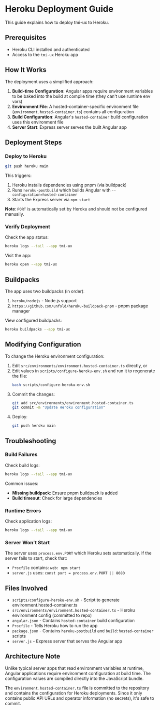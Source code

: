 # Heroku Deployment Guide

This guide explains how to deploy tmi-ux to Heroku.

## Prerequisites

- Heroku CLI installed and authenticated
- Access to the `tmi-ux` Heroku app

## How It Works

The deployment uses a simplified approach:

1. **Build-time Configuration**: Angular apps require environment variables to be baked into the build at compile time (they can't use runtime env vars)
2. **Environment File**: A hosted-container-specific environment file (`environment.hosted-container.ts`) contains all configuration
3. **Build Configuration**: Angular's `hosted-container` build configuration uses this environment file
4. **Server Start**: Express server serves the built Angular app

## Deployment Steps

### Deploy to Heroku

```bash
git push heroku main
```

This triggers:
1. Heroku installs dependencies using pnpm (via buildpack)
2. Runs `heroku-postbuild` which builds Angular with `--configuration=hosted-container`
3. Starts the Express server via `npm start`

**Note**: `PORT` is automatically set by Heroku and should not be configured manually.

### Verify Deployment

Check the app status:
```bash
heroku logs --tail --app tmi-ux
```

Visit the app:
```bash
heroku open --app tmi-ux
```

## Buildpacks

The app uses two buildpacks (in order):
1. `heroku/nodejs` - Node.js support
2. `https://github.com/unfold/heroku-buildpack-pnpm` - pnpm package manager

View configured buildpacks:
```bash
heroku buildpacks --app tmi-ux
```

## Modifying Configuration

To change the Heroku environment configuration:

1. Edit `src/environments/environment.hosted-container.ts` directly, or
2. Edit values in `scripts/configure-heroku-env.sh` and run it to regenerate the file:
   ```bash
   bash scripts/configure-heroku-env.sh
   ```
3. Commit the changes:
   ```bash
   git add src/environments/environment.hosted-container.ts
   git commit -m "Update Heroku configuration"
   ```
4. Deploy:
   ```bash
   git push heroku main
   ```

## Troubleshooting

### Build Failures

Check build logs:
```bash
heroku logs --tail --app tmi-ux
```

Common issues:
- **Missing buildpack**: Ensure pnpm buildpack is added
- **Build timeout**: Check for large dependencies

### Runtime Errors

Check application logs:
```bash
heroku logs --tail --app tmi-ux
```

### Server Won't Start

The server uses `process.env.PORT` which Heroku sets automatically. If the server fails to start, check that:
- `Procfile` contains: `web: npm start`
- `server.js` uses: `const port = process.env.PORT || 8080`

## Files Involved

- `scripts/configure-heroku-env.sh` - Script to generate environment.hosted-container.ts
- `src/environments/environment.hosted-container.ts` - Heroku environment config (committed to repo)
- `angular.json` - Contains `hosted-container` build configuration
- `Procfile` - Tells Heroku how to run the app
- `package.json` - Contains `heroku-postbuild` and `build:hosted-container` scripts
- `server.js` - Express server that serves the Angular app

## Architecture Note

Unlike typical server apps that read environment variables at runtime, Angular applications require environment configuration at build time. The configuration values are compiled directly into the JavaScript bundle.

The `environment.hosted-container.ts` file is committed to the repository and contains the configuration for Heroku deployments. Since it only contains public API URLs and operator information (no secrets), it's safe to commit.
